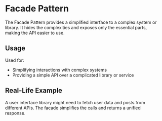 # Facade Pattern
The Facade Pattern provides a simplified interface to a complex system or library. It hides the complexities and exposes only the essential parts, making the API easier to use.

## Usage
Used for:
- Simplifying interactions with complex systems
- Providing a simple API over a complicated library or service

## Real-Life Example
A user interface library might need to fetch user data and posts from different APIs. The facade simplifies the calls and returns a unified response.
